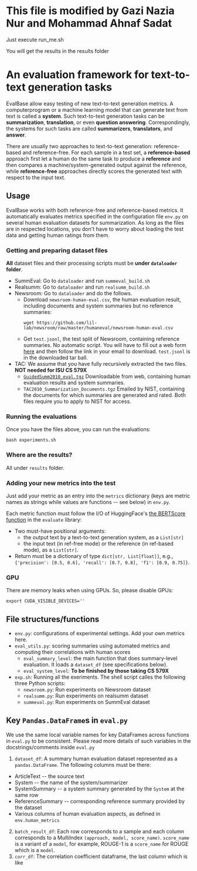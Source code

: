 # This file is modified by Gazi Nazia Nur and Mohammad Ahnaf Sadat

Just execute run_me.sh

You will get the results in the results folder


# An evaluation framework for text-to-text generation tasks 

EvalBase allow easy testing of new text-to-text generation metrics. A computerprogram or a machine learning model that can generate text from text is called a **system**. Such text-to-text generation tasks can be __summarization__, __translation__, or even __question answering__. Correspondingly, the systems for such tasks are called **summarizers**, **translators**, and **answer**. 

There are usually two approaches to text-to-text generation: reference-based and reference-free. For each sample in a test set, a **reference-based** approach first let a human do the same task to produce a **reference** and then compares a machine/system-generated output against the reference, while **reference-free** approaches directly scores the generated text with respect to the input text. 

## Usage 

EvalBase works with both reference-free and reference-based metrics. 
It automatically evaluates metrics specified in the configuration file `env.py` on several human evaluation datasets for summarization. As long as the files are in respected locations, you don't have to worry about loading the test data and getting human ratings from them. 

### Getting and preparing dataset files

**All** dataset files and their processing scripts must be **under `dataloader` folder**.

* SummEval: Go to `dataloader` and run `summeval_build.sh`
* Realsumm: Go to `dataloader` and run `realsumm_build.sh` 
* Newsroom: Go to `dataloader` and do the follows. 
  - Download `newsroom-human-eval.csv`, the human evaluation result, including documents and system summaries but no reference summaries:
    ```shell
    wget https://github.com/lil-lab/newsroom/raw/master/humaneval/newsroom-human-eval.csv
    ```
  - Get `test.jsonl`, the test split of Newsroom, containing reference summaries. No automatic script. You will have to fill out a web form [here](https://lil.nlp.cornell.edu/newsroom/download/index.html) and then follow the link in your email to download. `test.jsonl` is in the downloaded tar ball. 
* TAC: We assume that you have fully recursively extracted the two files. **NOT needed for ISU CS 579X**
  - [`GuidedSumm2010_eval.tgz`](https://tac.nist.gov/protected/past-aquaint-aquaint2/2010/GuidedSumm2010_eval.tgz
) Downloadable from web, containing human evaluation results and system summaries. 
  - `TAC2010_Summarization_Documents.tgz` Emailed by NIST, containing the documents for which summaries are generated and rated. 
  Both files require you to apply to NIST for access. 

### Running the evaluations
Once you have the files above, you can run the evaluations: 

```shell
bash experiments.sh
```

### Where are the results? 

All under `results` folder. 

### Adding your new metrics into the test
Just add your metric as an entry into the `metrics` dictionary (keys are metric names as strings while values are functions -- see below) in `env.py`.

Each metric function must follow the I/O of HuggingFace's [the BERTScore function](https://huggingface.co/spaces/evaluate-metric/bertscore) in the `evaluate` library: 
* Two must-have positional arguments:
  - the output text by a text-to-text generation system, as a `List[str]`
  - the input text (in ref-free mode) or the reference (in ref-based mode), as a `List[str]`.
* Return must be a dictionary of type `dict[str, List[float]]`, e.g., `{'precision': [0.5, 0.6], 'recall': [0.7, 0.8], 'f1': [0.9, 0.75]}`. 

### GPU

There are memory leaks when using GPUs. So, please disable GPUs: 
```shell
export CUDA_VISIBLE_DEVICES=''
```

## File structures/functions
* `env.py`: configurations of experimental settings. Add your own metrics here.
* `eval_utils.py`: scoring summaries using automated metrics and computing their correlations with human scores
  - `eval_summary_level`: the main function that does summary-level evaluation. It loads a `dataset_df` (see specifications below).
  - `eval_system_level`: **To be finished by those taking CS 579X**
* `exp.sh`: Running all the exeriments. The shell script calles the following three Python scripts: 
  - `newsroom.py`: Run experiments on Newsroom dataset
  - `realsumm.py`: Run experiments on realsumm dataset
  - `summeval.py`: Run experiments on SummEval dataset


## Key `Pandas.DataFrame`s in `eval.py`
We use the same local variable names for key DataFrames across functions in `eval.py` to be consistent. 
Please read more details of such variables in the docstrings/comments inside `eval.py` 

1. `dataset_df`: A summary human evaluation dataset represented as a `pandas.DataFrame`. 
   The following columns must be there: 
  - ArticleText -- the source text
  - System -- the name of the system/summarizer
  - SystemSummary -- a system summary generated by the `System` at the same row
  - ReferenceSummary -- corresponding reference summary provided by the dataset 
  - Various columns of human evaluation aspects, as defined in `env.human_metrics`

   2. `batch_result_df`: Each row corresponds to a sample and each column corresponds to a MultiIndex `(approach, model, score_name)`. `score_name` is a variant of a `model`, for example, ROUGE-1 is a `score_name` for ROUGE which is a `model`. 
3. `corr_df`: The correlation coefficient dataframe, the last column which is like 




